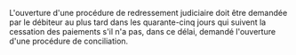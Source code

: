L'ouverture d'une procédure de redressement judiciaire doit être demandée par le débiteur au plus tard dans les quarante-cinq jours qui suivent la cessation des paiements s'il n'a pas, dans ce délai, demandé l'ouverture d'une procédure de conciliation. 


  
